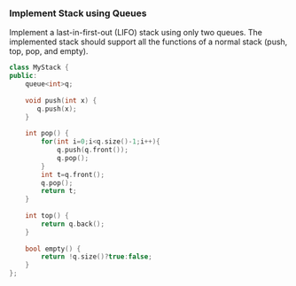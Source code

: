 ### Implement Stack using Queues  
Implement a last-in-first-out (LIFO) stack using only two queues. The implemented stack should support all the functions of a normal stack (push, top, pop, and empty).  
```c++
class MyStack {
public:
    queue<int>q;
    
    void push(int x) {
       q.push(x); 
    }
    
    int pop() {
        for(int i=0;i<q.size()-1;i++){
            q.push(q.front());
            q.pop();
        }
        int t=q.front();
        q.pop();
        return t;
    }
    
    int top() {
        return q.back();
    }
    
    bool empty() {
        return !q.size()?true:false;
    }
};

```
